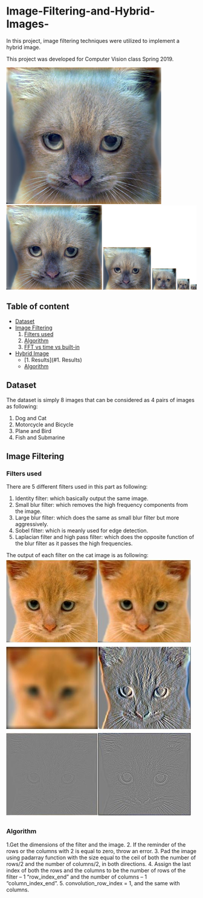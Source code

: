 # Image-Filtering-and-Hybrid-Images-
In this project, image filtering techniques were utilized to implement a hybrid image.

This project was developed for Computer Vision class Spring 2019.

![](https://github.com/ahmedwael19/Image-Filtering-and-Hybrid-Images-/blob/master/hybrid_image.jpg)
![](https://github.com/ahmedwael19/Image-Filtering-and-Hybrid-Images-/blob/master/hybrid_image_scales.jpg)

## Table of content
- [Dataset](#Dataset)
- [Image Filtering](#Image-Filtering)
  1. [Filters used](#Filters-used)
  2. [Algorithm](#Finding-Donors-for-Charity)
  3. [FFT vs time vs built-in](#FFT-vs-time-vs-built-in)
- [Hybrid Image](#Mini-Projects)
    - [1. Results](#1. Results)
    - [Algorithm](#Algorithm)

## Dataset
The dataset is simply 8 images that can be considered as 4 pairs of images as following:
1. Dog and Cat
2. Motorcycle and Bicycle
3. Plane and Bird
4. Fish and Submarine

## Image Filtering

### Filters used
There are 5 different filters used in this part as following:
1. Identity filter: which basically output the same image.
2. Small blur filter: which removes the high frequency components from the image.
3. Large blur filter: which does the same as small blur filter but more aggressively.
4. Sobel filter: which is meanly used for edge detection.
5. Laplacian filter and high pass filter: which does the opposite function of the blur
filter as it passes the high frequencies.

The output of each filter on the cat image is as following:
![](https://github.com/ahmedwael19/Image-Filtering-and-Hybrid-Images-/blob/master/21.JPG)

### Algorithm

1.Get the dimensions of the filter and the image.
2. If the reminder of the rows or the columns with 2 is equal to zero, throw an error.
3. Pad the image using padarray function with the size equal to the ceil of both the
number of rows/2 and the number of columns/2, in both directions.
4. Assign the last index of both the rows and the columns to be the number of rows of
the filter – 1 “row_index_end” and the number of columns – 1 “column_index_end”.
5. convolution_row_index = 1, and the same with columns.
